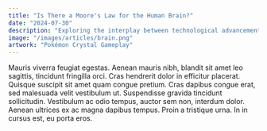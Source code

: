 ```yaml
---
title: "Is There a Moore's Law for the Human Brain?"
date: "2024-07-30"
description: "Exploring the interplay between technological advancements in Artificial Intelligence and the evolution of the human brain."
image: "/images/articles/brain.png"
artwork: "Pokémon Crystal Gameplay"
---
```



Mauris viverra feugiat egestas. Aenean mauris nibh, blandit sit amet leo sagittis, tincidunt fringilla orci. Cras hendrerit dolor in efficitur placerat. Quisque suscipit sit amet quam congue pretium. Cras dapibus congue erat, sed malesuada velit vestibulum ut. Suspendisse gravida tincidunt sollicitudin. Vestibulum ac odio tempus, auctor sem non, interdum dolor. Aenean ultrices ex ac magna dapibus tempus. Proin a tristique urna. In in cursus est, eu porta eros.
